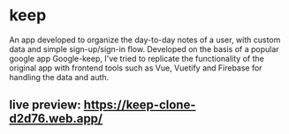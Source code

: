 # keep
An app developed to organize the day-to-day notes of a user, with custom data and simple sign-up/sign-in flow. Developed on the basis of a popular google app Google-keep, I've tried to replicate the functionality of the original app with frontend tools such as Vue, Vuetify and Firebase for handling the data and auth.
## live preview: https://keep-clone-d2d76.web.app/
